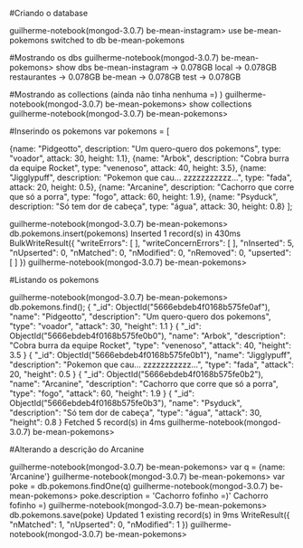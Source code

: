 #Criando o database

guilherme-notebook(mongod-3.0.7) be-mean-instagram> use be-mean-pokemons
switched to db be-mean-pokemons

#Mostrando os dbs
guilherme-notebook(mongod-3.0.7) be-mean-pokemons> show dbs
be-mean-instagram → 0.078GB
local             → 0.078GB
restaurantes      → 0.078GB
be-mean           → 0.078GB
test              → 0.078GB

#Mostrando as collections (ainda não tinha nenhuma =) )
guilherme-notebook(mongod-3.0.7) be-mean-pokemons> show collections
guilherme-notebook(mongod-3.0.7) be-mean-pokemons>

#Inserindo os pokemons
var pokemons = [

  {name: "Pidgeotto", description: "Um quero-quero dos pokemons", type: "voador", attack: 30, height: 1.1},
  {name: "Arbok", description: "Cobra burra da equipe Rocket", type: "venenoso", attack: 40, height: 3.5},
  {name: "Jigglypuff", description: "Pokemon que cau... zzzzzzzzzzz...", type: "fada", attack: 20, height: 0.5},
  {name: "Arcanine", description: "Cachorro que corre que só a porra", type: "fogo", attack: 60, height: 1.9},
  {name: "Psyduck", description: "Só tem dor de cabeça", type: "água", attack: 30, height: 0.8}
];

guilherme-notebook(mongod-3.0.7) be-mean-pokemons> db.pokemons.insert(pokemons)
Inserted 1 record(s) in 430ms
BulkWriteResult({
  "writeErrors": [ ],
  "writeConcernErrors": [ ],
  "nInserted": 5,
  "nUpserted": 0,
  "nMatched": 0,
  "nModified": 0,
  "nRemoved": 0,
  "upserted": [ ]
})
guilherme-notebook(mongod-3.0.7) be-mean-pokemons>

#Listando os pokemons

guilherme-notebook(mongod-3.0.7) be-mean-pokemons> db.pokemons.find();
{
  "_id": ObjectId("5666ebdeb4f0168b575fe0af"),
  "name": "Pidgeotto",
  "description": "Um quero-quero dos pokemons",
  "type": "voador",
  "attack": 30,
  "height": 1.1
}
{
  "_id": ObjectId("5666ebdeb4f0168b575fe0b0"),
  "name": "Arbok",
  "description": "Cobra burra da equipe Rocket",
  "type": "venenoso",
  "attack": 40,
  "height": 3.5
}
{
  "_id": ObjectId("5666ebdeb4f0168b575fe0b1"),
  "name": "Jigglypuff",
  "description": "Pokemon que cau... zzzzzzzzzzz...",
  "type": "fada",
  "attack": 20,
  "height": 0.5
}
{
  "_id": ObjectId("5666ebdeb4f0168b575fe0b2"),
  "name": "Arcanine",
  "description": "Cachorro que corre que só a porra",
  "type": "fogo",
  "attack": 60,
  "height": 1.9
}
{
  "_id": ObjectId("5666ebdeb4f0168b575fe0b3"),
  "name": "Psyduck",
  "description": "Só tem dor de cabeça",
  "type": "água",
  "attack": 30,
  "height": 0.8
}
Fetched 5 record(s) in 4ms
guilherme-notebook(mongod-3.0.7) be-mean-pokemons>


#Alterando a descrição do Arcanine

guilherme-notebook(mongod-3.0.7) be-mean-pokemons> var q = {name: 'Arcanine'}
guilherme-notebook(mongod-3.0.7) be-mean-pokemons> var poke = db.pokemons.findOne(q)
guilherme-notebook(mongod-3.0.7) be-mean-pokemons> poke.description = 'Cachorro fofinho =)'
Cachorro fofinho =)
guilherme-notebook(mongod-3.0.7) be-mean-pokemons> db.pokemons.save(poke)
Updated 1 existing record(s) in 9ms
WriteResult({
  "nMatched": 1,
  "nUpserted": 0,
  "nModified": 1
})
guilherme-notebook(mongod-3.0.7) be-mean-pokemons>
